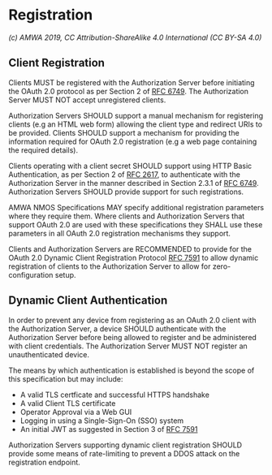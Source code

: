 # Registration

_(c) AMWA 2019, CC Attribution-ShareAlike 4.0 International (CC BY-SA 4.0)_

## Client Registration

Clients MUST be registered with the Authorization Server before initiating the OAuth 2.0 protocol as per Section 2 
of [RFC 6749][RFC-6749]. The Authorization Server MUST NOT accept unregistered clients.

Authorization Servers SHOULD support a manual mechanism for registering clients (e.g an HTML web form) allowing the
client type and redirect URIs to be provided. Clients SHOULD support a mechanism for providing the information 
required for OAuth 2.0 registration (e.g a web page containing the required details).

Clients operating with a client secret SHOULD support using HTTP Basic Authentication, as per Section 2 of [RFC
2617][RFC-2617], to authenticate with the Authorization Server in the manner
described in Section 2.3.1 of [RFC 6749][RFC-6749]. Authorization Servers SHOULD provide support for such
registrations.

AMWA NMOS Specifications MAY specify additional registration parameters where they require them. Where clients and
Authorization Servers that support OAuth 2.0 are used with these
specifications they SHALL use these parameters in all OAuth 2.0 registration mechanisms they support.

Clients and Authorization Servers are RECOMMENDED to provide for the OAuth 2.0 Dynamic Client Registration Protocol
[RFC 7591][RFC-7591] to allow dynamic registration of clients to the Authorization Server to
allow for zero-configuration setup. 

## Dynamic Client Authentication

In order to prevent any device from registering as an OAuth 2.0 client with the Authorization Server, a device SHOULD authenticate with the Authorization Server before being allowed to register and be administered with client credentials. The Authorization Server MUST NOT register an unauthenticated device.

The means by which authentication is established is beyond the scope of this specification but may include:
- A valid TLS certficate and successful HTTPS handshake
- A valid Client TLS certificate
- Operator Approval via a Web GUI
- Logging in using a Single-Sign-On (SSO) system
- An initial JWT as suggested in Section 3 of [RFC 7591][RFC-7591]

Authorization Servers supporting dynamic client registration SHOULD provide some means of rate-limiting to prevent a DDOS attack on the registration endpoint.


[RFC-2617]: https://tools.ietf.org/html/rfc2617 "HTTP Authentication: Basic and Digest Access Authentication"

[RFC-6749]: https://tools.ietf.org/html/rfc6749 "The OAuth 2.0 Authorization Framework"

[RFC-7591]: https://tools.ietf.org/html/rfc7591 "OAuth 2.0 Dynamic Client Registration Protocol"

